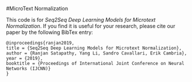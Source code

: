 #MicroText Normalization

This code is for *Seq2Seq Deep Learning Models for Microtext Normalization*. If you find it is useful for your research, please cite our paper by the following BibTex entry:

```
@inproceedings{ranjan2019,
title = {Seq2Seq Deep Learning Models for Microtext Normalization},
author = {Ranjan Satapathy, Yang Li, Sandro Cavallari, Erik Cambria},
year = {2019},
booktitle = {Proceedings of International Joint Conference on Neural Networks (IJCNN)}
}
```